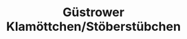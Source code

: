 ---
title: "Güstrower Klamöttchen/Stöberstübchen"
url: /guestrow/guestrower-klamoettchen-stoeberstuebchen/
shop: Gebrauchtwaren
---